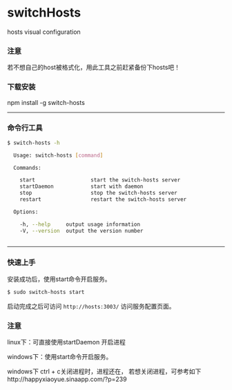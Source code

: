 # switchHosts
hosts visual configuration

### 注意
若不想自己的host被格式化，用此工具之前赶紧备份下hosts吧！

### 下载安装

npm install -g switch-hosts

---

### 命令行工具

```bash
$ switch-hosts -h

  Usage: switch-hosts [command]

  Commands:

    start                  start the switch-hosts server
    startDaemon            start with daemon
    stop                   stop the switch-hosts server
    restart                restart the switch-hosts server

  Options:

    -h, --help     output usage information
    -V, --version  output the version number
    
```

---

### 快速上手

安装成功后，使用start命令开启服务。

```bash
$ sudo switch-hosts start
```
启动完成之后可访问 `http://hosts:3003/` 访问服务配置页面。

### 注意 

linux下：可直接使用startDaemon 开启进程

windows下：使用start命令开启服务。

windows下 ctrl + c关闭进程时，进程还在，
若想关闭进程，可参考如下http://happyxiaoyue.sinaapp.com/?p=239


